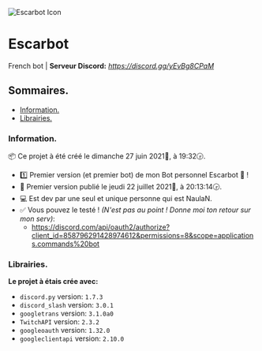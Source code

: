 ![Escarbot Icon](https://eapi.pcloud.com/getpubthumb?code=XZRid0ZTDpXjJtGtXHb2MjxJB6w57vMB4V0&linkpassword=undefined&size=1078x190&crop=0&type=auto)
# Escarbot
French bot | **Serveur Discord:** _https://discord.gg/yEvBg8CPaM_

## Sommaires.
* [Information.](#information)
* [Librairies.](#librairies)

### Information.
📦 Ce projet à été créé le ‎dimanche ‎27 ‎juin ‎2021📅, à ‏‎19:32🕞.
* 1️⃣ Premier version (et premier bot) de mon Bot personnel Escarbot 🤖 !
* 🧐 Premier version publié le ‎jeudi ‎22 ‎juillet ‎2021📅, à ‏‎20:13:14🕞.
* 💻 Est dev par une seul et unique personne qui est NaulaN.
* ✅ Vous pouvez le testé ! _(N'est pas au point ! Donne moi ton retour sur mon serv)_:
  *  https://discord.com/api/oauth2/authorize?client_id=858796291428974612&permissions=8&scope=applications.commands%20bot

### Librairies.
**Le projet à étais crée avec:**
* `discord.py` version: `1.7.3`
* `discord_slash` version: `3.0.1`
* `googletrans` version: `3.1.0a0`
* `TwitchAPI` version: `2.3.2`
* `googleoauth` version: `1.32.0`
* `googleclientapi` version: `2.10.0`
